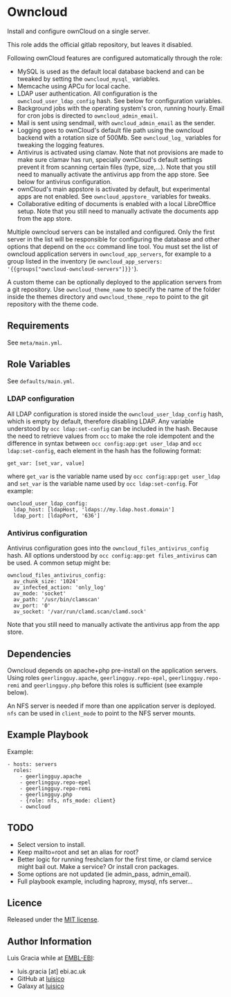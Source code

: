 Owncloud
========
Install and configure ownCloud on a single server.

This role adds the official gitlab repository, but leaves it disabled.

Following ownCloud features are configured automatically through the role:
- MySQL is used as the default local database backend and can be tweaked by setting the `owncloud_mysql_` variables.
- Memcache using APCu for local cache.
- LDAP user authentication. All configuration is the `owncloud_user_ldap_config` hash. See below for configuration variables.
- Background jobs with the operating system's cron, running hourly. Email for cron jobs is directed to `owncloud_admin_email`.
- Mail is sent using sendmail, with `owncloud_admin_email` as the sender.
- Logging goes to ownCloud's default file path using the owncloud backend with a rotation size of 500Mb. See `owncloud_log_` variables for tweaking the logging features.
- Antivirus is activated using clamav. Note that not provisions are made to make sure clamav has run, specially ownCloud's default settings prevent it from scanning certain files (type, size,...). Note that you still need to manually activate the antivirus app from the app store. See below for antivirus configuration.
- ownCloud's main appstore is activated by default, but experimental apps are not enabled. See `owncloud_appstore_` variables for tweaks.
- Collaborative editing of documents is enabled with a local LibreOffice setup. Note that you still need to manually activate the documents app from the app store.

Multiple owncloud servers can be installed and configured. Only the first server in the list will be responsible for configuring the database and other options that depend on the `occ` command line tool. You must set the list of owncloud application servers in `owncloud_app_servers`, for example to a group listed in the inventory (ie `owncloud_app_servers: '{{groups["owncloud-owncloud-servers"]}}'`).

A custom theme can be optionally deployed to the application servers from a git repository. Use `owncloud_theme_name` to specify the name of the folder inside the themes directory and `owncloud_theme_repo` to point to the git repository with the theme code.

Requirements
------------
See `meta/main.yml`.

Role Variables
--------------
See `defaults/main.yml`.

### LDAP configuration
All LDAP configuration is stored inside the `owncloud_user_ldap_config` hash, which is empty by default, therefore disabling LDAP. Any variable understood by `occ ldap:set-config` can be included in the hash. Because the need to retrieve values from `occ` to make the role idempotent and the difference in syntax between `occ config:app:get user_ldap` and `occ ldap:set-config`, each element in the hash has the following format:
```
get_var: [set_var, value]
```
where `get_var` is the variable name used by `occ config:app:get user_ldap` and `set_var` is the variable name used by `occ ldap:set-config`. For example:
```
owncloud_user_ldap_config:
  ldap_host: [ldapHost, 'ldaps://my.ldap.host.domain']
  ldap_port: [ldapPort, '636']
```

### Antivirus configuration
Antivirus configuration goes into the `owncloud_files_antivirus_config` hash. All options understood by `occ config:app:get files_antivirus` can be used. A common setup might be:
```
owncloud_files_antivirus_config:
  av_chunk_size: '1024'
  av_infected_action: 'only_log'
  av_mode: 'socket'
  av_path: '/usr/bin/clamscan'
  av_port: '0'
  av_socket: '/var/run/clamd.scan/clamd.sock'
```

Note that you still need to manually activate the antivirus app from the app store.

Dependencies
------------
Owncloud depends on apache+php pre-install on the application servers. Using roles `geerlingguy.apache`, `geerlingguy.repo-epel`, `geerlingguy.repo-remi` and `geerlingguy.php` before this roles is sufficient (see example below).

An NFS server is needed if more than one application server is deployed. `nfs` can be used in `client_mode` to point to the NFS server mounts.

Example Playbook
----------------
Example:
```
- hosts: servers
  roles:
    - geerlingguy.apache
    - geerlingguy.repo-epel
    - geerlingguy.repo-remi
    - geerlingguy.php
    - {role: nfs, nfs_mode: client}
    - owncloud
```

TODO
----
- Select version to install.
- Keep mailto=root and set an alias for root?
- Better logic for running freshclam for the first time, or clamd service might bail out. Make a service? Or install cron packages.
- Some options are not updated (ie admin_pass, admin_email).
- Full playbook example, including haproxy, mysql, nfs server...

Licence
-------
Released under the [MIT license](https://opensource.org/licenses/MIT).

Author Information
------------------
Luis Gracia while at [EMBL-EBI](http://www.ebi.ac.uk/):
- luis.gracia [at] ebi.ac.uk
- GitHub at [luisico](https://github.com/luisico)
- Galaxy at [luisico](https://galaxy.ansible.com/luisico)
